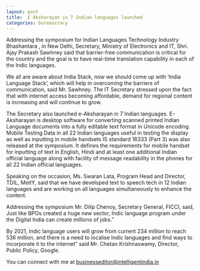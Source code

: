 ```yaml
---
layout: post
title:  E Aksharayan in 7 Indian languages launched
categories: bureaucracy
---
```



Addressing the symposium for Indian Languages Technology Industry  Bhashantara , in New Delhi, Secretary, Ministry of Electronics and IT, Shri. Ajay Prakash Sawhney said that barrier-free communication is critical for the country and the goal is to have real-time translation capability in each of the Indic languages.

 We all are aware about India Stack, now we should come up with ‘India Language Stack’, which will help in overcoming the barriers of communication,  said Mr. Sawhney. The IT Secretary stressed upon the fact that with internet access becoming affordable, demand for regional content is increasing and will continue to grow.

The Secretary also launched e-Aksharayan in 7 Indian languages. E-Aksharayan is desktop software for converting scanned printed Indian Language documents into a fully editable text format in Unicode encoding. Mobile Testing Data in all 22 Indian languages useful in testing the display as well as inputting in mobile handsets IS standard 16333 (Part 3) was also released at the symposium. It defines the requirements for mobile handset for inputting of text in English, Hindi and at least one additional Indian official language along with facility of message readability in the phones for all 22 Indian official languages.

Speaking on the occasion, Ms. Swaran Lata, Program Head and Director, TDIL, MeitY, said that we have developed text to speech tech in 12 Indian languages and are working on all languages simultaneously to enhance the content.

Addressing the symposium Mr. Dilip Chenoy, Secretary General, FICCI, said,  Just like BPOs created a huge new sector, Indic language program under the Digital India can create millions of jobs.”

  By 2021, Indic language users will grow from current 234 million to reach 536 million, and there is a need to localise Indic languages and find ways to incorporate it to the internet” said Mr. Chetan Krishnaswamy, Director, Public Policy, Google.


 You can connect with me at [businesseditor@intelligentindia.in](mailto:businesseditor@intelligentindia.in)
 


